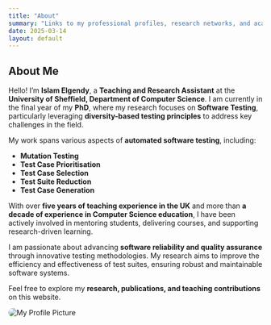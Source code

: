 ```yaml
---
title: "About"
summary: "Links to my professional profiles, research networks, and academic presence online."
date: 2025-03-14
layout: default
---
```


## About Me  

Hello! I’m **Islam Elgendy**, a **Teaching and Research Assistant** at the **University of Sheffield, Department of Computer Science**. I am currently in the final year of my **PhD**, where my research focuses on **Software Testing**, particularly leveraging **diversity-based testing principles** to address key challenges in the field.  

My work spans various aspects of **automated software testing**, including:  

- **Mutation Testing**  
- **Test Case Prioritisation**  
- **Test Case Selection**  
- **Test Suite Reduction**  
- **Test Case Generation**  

With over **five years of teaching experience in the UK** and more than **a decade of experience in Computer Science education**, I have been actively involved in mentoring students, delivering courses, and supporting research-driven learning.  

I am passionate about advancing **software reliability and quality assurance** through innovative testing methodologies. My research aims to improve the efficiency and effectiveness of test suites, ensuring robust and maintainable software systems.  

Feel free to explore my **research, publications, and teaching contributions** on this website.  


<img src="assets/images/islam.jpg" alt="My Profile Picture" style="max-width: 500px; height: auto; border-radius: 10px;">
